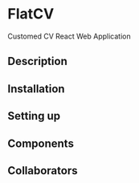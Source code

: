 # FlatCV
Customed CV React Web Application


## Description


## Installation

## Setting up

## Components


## Collaborators
